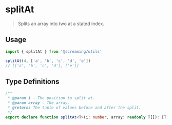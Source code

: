 # splitAt

> Splits an array into two at a stated index.

## Usage

```ts
import { splitAt } from '@screaming/utils'

splitAt(4, ['a', 'b', 'c', 'd', 'e'])
// [['a', 'b', 'c', 'd'], ['e']]
```

## Type Definitions

```ts
/**
 * @param i - The position to split at.
 * @param array - The array.
 * @returns The tuple of values before and after the split.
 */
export declare function splitAt<T>(i: number, array: readonly T[]): [T[], T[]]
```

